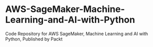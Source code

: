 # AWS-SageMaker-Machine-Learning-and-AI-with-Python
Code Repository for AWS SageMaker, Machine Learning and AI with Python, Published by Packt
